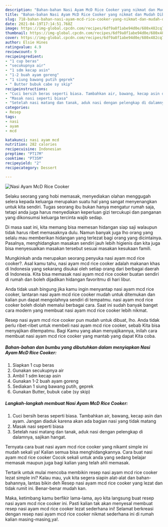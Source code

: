 ```yaml
---
description: "Bahan-bahan Nasi Ayam McD Rice Cooker yang nikmat dan Mudah Dibuat"
title: "Bahan-bahan Nasi Ayam McD Rice Cooker yang nikmat dan Mudah Dibuat"
slug: 718-bahan-bahan-nasi-ayam-mcd-rice-cooker-yang-nikmat-dan-mudah-dibuat
date: 2021-04-19T17:14:51.768Z
image: https://img-global.cpcdn.com/recipes/6df9a8f1abe94d0e/680x482cq70/nasi-ayam-mcd-rice-cooker-foto-resep-utama.jpg
thumbnail: https://img-global.cpcdn.com/recipes/6df9a8f1abe94d0e/680x482cq70/nasi-ayam-mcd-rice-cooker-foto-resep-utama.jpg
cover: https://img-global.cpcdn.com/recipes/6df9a8f1abe94d0e/680x482cq70/nasi-ayam-mcd-rice-cooker-foto-resep-utama.jpg
author: Elsie Hines
ratingvalue: 4.9
reviewcount: 9
recipeingredient:
- "1 cup beras"
- "secukupnya air"
- "1 sdm kecap asin"
- "1-2 buah ayam goreng"
- "1 siung bawang putih geprek"
- " Butter bubuk cabe sy skip"
recipeinstructions:
- "Cuci bersih beras seperti biasa. Tambahkan air, bawang, kecap asin dan ayam. Jangan diaduk karena akan ada bagian nasi yang tidak matang"
- "Masak nasi seperti biasa"
- "Setelah nasi matang dan tanak, aduk nasi dengan pelengkap dì dalamnya, sajikan hangat."
categories:
- Resep
tags:
- nasi
- ayam
- mcd

katakunci: nasi ayam mcd 
nutrition: 282 calories
recipecuisine: Indonesian
preptime: "PT17M"
cooktime: "PT35M"
recipeyield: "2"
recipecategory: Dessert

---
```



![Nasi Ayam McD Rice Cooker](https://img-global.cpcdn.com/recipes/6df9a8f1abe94d0e/680x482cq70/nasi-ayam-mcd-rice-cooker-foto-resep-utama.jpg)

Selaku seorang yang hobi memasak, menyediakan olahan menggugah selera kepada keluarga merupakan suatu hal yang sangat menyenangkan untuk kita sendiri. Tugas seorang ibu bukan hanya mengatur rumah saja, tetapi anda juga harus menyediakan keperluan gizi tercukupi dan panganan yang dikonsumsi keluarga tercinta wajib sedap.

Di masa  saat ini, kita memang bisa memesan hidangan siap saji walaupun tidak harus ribet memasaknya dulu. Namun banyak juga lho orang yang selalu mau memberikan hidangan yang terlezat bagi orang yang dicintainya. Pasalnya, menghidangkan masakan sendiri jauh lebih higienis dan kita juga bisa menyesuaikan masakan tersebut sesuai masakan kesukaan famili. 



Mungkinkah anda merupakan seorang penyuka nasi ayam mcd rice cooker?. Asal kamu tahu, nasi ayam mcd rice cooker adalah makanan khas di Indonesia yang sekarang disukai oleh setiap orang dari berbagai daerah di Indonesia. Kita bisa memasak nasi ayam mcd rice cooker buatan sendiri di rumah dan boleh dijadikan hidangan favoritmu di hari libur.

Anda tidak usah bingung jika kamu ingin menyantap nasi ayam mcd rice cooker, lantaran nasi ayam mcd rice cooker mudah untuk ditemukan dan kalian pun dapat mengolahnya sendiri di tempatmu. nasi ayam mcd rice cooker boleh diolah memalui berbagai cara. Saat ini sudah banyak banget cara modern yang membuat nasi ayam mcd rice cooker lebih nikmat.

Resep nasi ayam mcd rice cooker pun mudah untuk dibuat, lho. Anda tidak perlu ribet-ribet untuk membeli nasi ayam mcd rice cooker, sebab Kita bisa menyajikan ditempatmu. Bagi Kamu yang akan menyajikannya, inilah cara membuat nasi ayam mcd rice cooker yang mantab yang dapat Kita coba.

<!--inarticleads1-->

##### Bahan-bahan dan bumbu yang dibutuhkan dalam menyiapkan Nasi Ayam McD Rice Cooker:

1. Siapkan 1 cup beras
1. Gunakan secukupnya air
1. Ambil 1 sdm kecap asin
1. Gunakan 1-2 buah ayam goreng
1. Sediakan 1 siung bawang putih, geprek
1. Gunakan  Butter, bubuk cabe (sy skip)




<!--inarticleads2-->

##### Langkah-langkah membuat Nasi Ayam McD Rice Cooker:

1. Cuci bersih beras seperti biasa. Tambahkan air, bawang, kecap asin dan ayam. Jangan diaduk karena akan ada bagian nasi yang tidak matang
1. Masak nasi seperti biasa
1. Setelah nasi matang dan tanak, aduk nasi dengan pelengkap dì dalamnya, sajikan hangat.




Ternyata cara buat nasi ayam mcd rice cooker yang nikamt simple ini mudah sekali ya! Kalian semua bisa menghidangkannya. Cara buat nasi ayam mcd rice cooker Cocok sekali untuk anda yang sedang belajar memasak maupun juga bagi kalian yang telah ahli memasak.

Tertarik untuk mulai mencoba membikin resep nasi ayam mcd rice cooker lezat simple ini? Kalau mau, yuk kita segera siapin alat-alat dan bahan-bahannya, lantas bikin deh Resep nasi ayam mcd rice cooker yang lezat dan tidak rumit ini. Benar-benar mudah kan. 

Maka, ketimbang kamu berfikir lama-lama, ayo kita langsung buat resep nasi ayam mcd rice cooker ini. Pasti kalian tak akan menyesal membuat resep nasi ayam mcd rice cooker lezat sederhana ini! Selamat berkreasi dengan resep nasi ayam mcd rice cooker nikmat sederhana ini di rumah kalian masing-masing,ya!.

